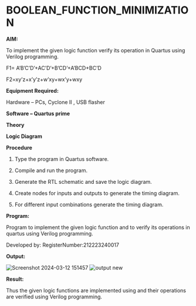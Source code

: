# BOOLEAN_FUNCTION_MINIMIZATION

**AIM:**

To implement the given logic function verify its operation in Quartus using Verilog programming.

F1= A’B’C’D’+AC’D’+B’CD’+A’BCD+BC’D 

F2=xy’z+x’y’z+w’xy+wx’y+wxy

**Equipment Required:**

Hardware – PCs, Cyclone II , USB flasher

**Software – Quartus prime**

**Theory**

**Logic Diagram**

**Procedure**

1.	Type the program in Quartus software.

2.	Compile and run the program.

3.	Generate the RTL schematic and save the logic diagram.

4.	Create nodes for inputs and outputs to generate the timing diagram.

5.	For different input combinations generate the timing diagram.


**Program:**

 Program to implement the given logic function and to verify its operations in quartus using Verilog programming. 

Developed by: RegisterNumber:212223240017


**Output:**

![Screenshot 2024-03-12 151457](https://github.com/Bhuvanesh-Suresh/BOOLEAN_FUNCTION_MINIMIZATION/assets/145742661/1a42e460-893f-4ef0-aca7-b110a8cf9b88)
![output new](https://github.com/Bhuvanesh-Suresh/BOOLEAN_FUNCTION_MINIMIZATION/assets/145742661/de72918f-c266-4030-b63c-2bc7ff263fb2)




**Result:**

Thus the given logic functions are implemented using and their operations are verified using Verilog programming.

